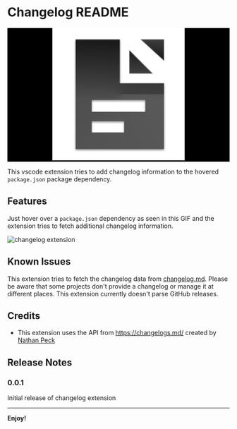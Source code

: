 # Changelog README

<p align="center" style="background-color:black;">
    <img alt="changelog icon" src="https://github.com/JCofman/Changelog/blob/master/images/icon.png" width="300" />
</p>

This vscode extension tries to add changelog information to the hovered `package.json` package dependency.

## Features

Just hover over a `package.json` dependency as seen in this GIF and the extension tries to fetch additional changelog information.

![changelog extension](images/changelog-feature.gif)

## Known Issues

This extension tries to fetch the changelog data from [changelog.md](https://changelogs.md/). Please be aware that some projects don't provide a changelog or manage it at different places. This extension currently doesn't parse GitHub releases.

## Credits

- This extension uses the API from https://changelogs.md/ created by [Nathan Peck](https://github.com/nathanpeck)

## Release Notes

### 0.0.1

Initial release of changelog extension

---

**Enjoy!**
